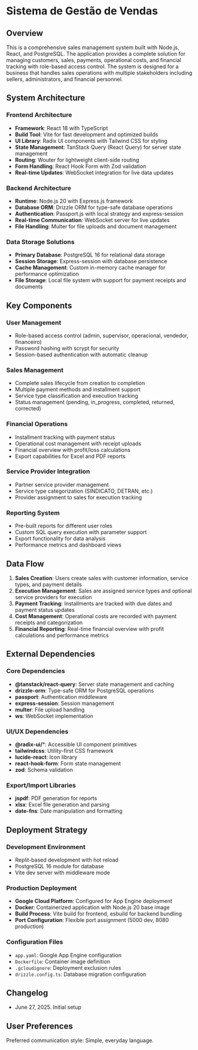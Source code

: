 # Sistema de Gestão de Vendas

## Overview

This is a comprehensive sales management system built with Node.js, React, and PostgreSQL. The application provides a complete solution for managing customers, sales, payments, operational costs, and financial tracking with role-based access control. The system is designed for a business that handles sales operations with multiple stakeholders including sellers, administrators, and financial personnel.

## System Architecture

### Frontend Architecture
- **Framework**: React 18 with TypeScript
- **Build Tool**: Vite for fast development and optimized builds
- **UI Library**: Radix UI components with Tailwind CSS for styling
- **State Management**: TanStack Query (React Query) for server state management
- **Routing**: Wouter for lightweight client-side routing
- **Form Handling**: React Hook Form with Zod validation
- **Real-time Updates**: WebSocket integration for live data updates

### Backend Architecture
- **Runtime**: Node.js 20 with Express.js framework
- **Database ORM**: Drizzle ORM for type-safe database operations
- **Authentication**: Passport.js with local strategy and express-session
- **Real-time Communication**: WebSocket server for live updates
- **File Handling**: Multer for file uploads and document management

### Data Storage Solutions
- **Primary Database**: PostgreSQL 16 for relational data storage
- **Session Storage**: Express-session with database persistence
- **Cache Management**: Custom in-memory cache manager for performance optimization
- **File Storage**: Local file system with support for payment receipts and documents

## Key Components

### User Management
- Role-based access control (admin, supervisor, operacional, vendedor, financeiro)
- Password hashing with scrypt for security
- Session-based authentication with automatic cleanup

### Sales Management
- Complete sales lifecycle from creation to completion
- Multiple payment methods and installment support
- Service type classification and execution tracking
- Status management (pending, in_progress, completed, returned, corrected)

### Financial Operations
- Installment tracking with payment status
- Operational cost management with receipt uploads
- Financial overview with profit/loss calculations
- Export capabilities for Excel and PDF reports

### Service Provider Integration
- Partner service provider management
- Service type categorization (SINDICATO, DETRAN, etc.)
- Provider assignment to sales for execution tracking

### Reporting System
- Pre-built reports for different user roles
- Custom SQL query execution with parameter support
- Export functionality for data analysis
- Performance metrics and dashboard views

## Data Flow

1. **Sales Creation**: Users create sales with customer information, service types, and payment details
2. **Execution Management**: Sales are assigned service types and optional service providers for execution
3. **Payment Tracking**: Installments are tracked with due dates and payment status updates
4. **Cost Management**: Operational costs are recorded with payment receipts and categorization
5. **Financial Reporting**: Real-time financial overview with profit calculations and performance metrics

## External Dependencies

### Core Dependencies
- **@tanstack/react-query**: Server state management and caching
- **drizzle-orm**: Type-safe ORM for PostgreSQL operations
- **passport**: Authentication middleware
- **express-session**: Session management
- **multer**: File upload handling
- **ws**: WebSocket implementation

### UI/UX Dependencies
- **@radix-ui/***: Accessible UI component primitives
- **tailwindcss**: Utility-first CSS framework
- **lucide-react**: Icon library
- **react-hook-form**: Form state management
- **zod**: Schema validation

### Export/Import Libraries
- **jspdf**: PDF generation for reports
- **xlsx**: Excel file generation and parsing
- **date-fns**: Date manipulation and formatting

## Deployment Strategy

### Development Environment
- Replit-based development with hot reload
- PostgreSQL 16 module for database
- Vite dev server with middleware mode

### Production Deployment
- **Google Cloud Platform**: Configured for App Engine deployment
- **Docker**: Containerized application with Node.js 20 base image
- **Build Process**: Vite build for frontend, esbuild for backend bundling
- **Port Configuration**: Flexible port assignment (5000 dev, 8080 production)

### Configuration Files
- `app.yaml`: Google App Engine configuration
- `Dockerfile`: Container image definition
- `.gcloudignore`: Deployment exclusion rules
- `drizzle.config.ts`: Database migration configuration

## Changelog

- June 27, 2025. Initial setup

## User Preferences

Preferred communication style: Simple, everyday language.